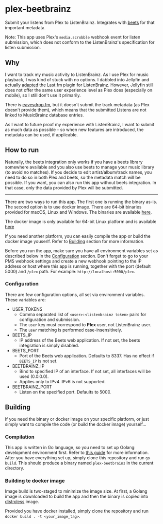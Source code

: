 # plex-beetbrainz
Submit your listens from Plex to ListenBrainz. Integrates with [beets](https://github.com/beetbox/beets)
for that important metadata.

Note: This app uses Plex's `media.scrobble` webhook event for listen submission, 
which does not conform to the ListenBrainz's specification for listen submission.

## Why
I want to track my music activity to ListenBrainz. As I use Plex for music playback,
I was kind of stuck with no options. I dabbled into Jellyfin and actually 
[adapted](https://github.com/lyarenei/jellyfin-plugin-listenbrainz) the Last.fm plugin for ListenBrainz.
However, Jellyfin still does not offer the same user experience level as Plex does (especially on mobile),
so I still don't use it primarily.

There is [eavesdrop.fm](https://github.com/simonxciv/eavesdrop.fm), 
but it doesn't submit the track metadata (as Plex doesn't provide them), 
which means that the submitted Listens are not linked to MusicBrainz database entries.

As I want to future proof my experience with ListenBrainz, 
I want to submit as much data as possible - so when new features are introduced, the metadata can be used, if applicable.

## How to run
Naturally, the beets integration only works if you have a beets library somewhere available 
and you also use beets to manage your music library (to avoid no matches).
If you decide to edit artist/album/track names, you need to do so in both Plex and beets, so the metadata match will be possible.
If you want, you can also run this app without beets integration. In that case, only the data provided by Plex will be submitted.

---

There are two ways to run this app.
The first one is running the binary as-is. The second option is to use docker image.
There are 64-bit binaries provided for macOS, Linux and Windows.
The binaries are available [here](https://github.com/lyarenei/plex-beetbrainz/releases).

The docker image is only available for 64-bit Linux platform and is available [here](https://github.com/lyarenei/plex-beetbrainz/pkgs/container/plex-beetbrainz)

If you need another platform, you can easily compile the app or build the docker image youserlf.
Refer to [Building](#building) section for more information.

Before you run the app, make sure you have all environment variables set as described below in the [Configuration](#configuration) section.
Don't forget to go to your PMS webhook settings and create a new webhook pointing to the IP address or host where this
app is running, together with the port (default 5000) and `/plex` path. For example: `http://localhost:5000/plex`.

### Configuration
There are few configuration options, all set via environment variables.
These variables are:
- USER_TOKENS
  - Comma separated list of `<user>:<listenbrainz token>` pairs for configuration and submission.
  - The `user` key must correspond to **Plex** user, not ListenBrainz user.
  - The `user` matching is performed case-insensitively.
- BEETS_IP
  - IP address of the Beets web application. If not set, the beets integration is simply disabled.
- BEETS_PORT
  - Port of the Beets web application. Defaults to 8337. Has no effect if `BEETS_IP` is not set.
- BEETBRAINZ_IP
  - Bind to specified IP of an interface. If not set, all interfaces will be used (0.0.0.0).
  - Applies only to IPv4. IPv6 is not supported.
- BEETBRAINZ_PORT
  - Listen on the specified port. Defaults to 5000.


## Building
If you need the binary or docker image on your specific platform, or just simply want to compile the code (or build the docker image) yourself...

### Compilation
This app is written in Go language, so you need to set up Golang development environment first. Refer to [this guide](https://golang.org/doc/install) for more information.
After you have everything set up, simply clone this repository and run `go build`. This should produce a binary named `plex-beetbrainz` in the current directory.

### Building te docker image
Image build is two-staged to minimize the image size. At first, a Golang image is downloaded to build the app and then the binary is copied into [distroless](https://github.com/GoogleContainerTools/distroless) image.

Provided you have docker installed, simply clone the repository and run `docker build . -t <your_image_tag>`.
